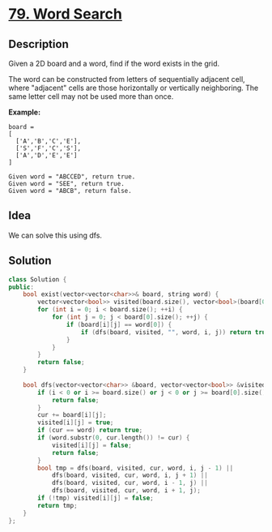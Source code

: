 # [79. Word Search](https://leetcode.com/problems/word-search/description/)

## Description

Given a 2D board and a word, find if the word exists in the grid.

The word can be constructed from letters of sequentially adjacent cell, where "adjacent" cells are those horizontally or vertically neighboring. The same letter cell may not be used more than once.

**Example:**

```
board =
[
  ['A','B','C','E'],
  ['S','F','C','S'],
  ['A','D','E','E']
]

Given word = "ABCCED", return true.
Given word = "SEE", return true.
Given word = "ABCB", return false.
```

## Idea

We can solve this using dfs.

## Solution

```cpp
class Solution {
public:
    bool exist(vector<vector<char>>& board, string word) {
        vector<vector<bool>> visited(board.size(), vector<bool>(board[0].size(), false));
        for (int i = 0; i < board.size(); ++i) {
            for (int j = 0; j < board[0].size(); ++j) {
                if (board[i][j] == word[0]) {
                    if (dfs(board, visited, "", word, i, j)) return true;
                }
            }
        }
        return false;
    }
    
    bool dfs(vector<vector<char>> &board, vector<vector<bool>> &visited, string cur, string word, int i, int j) {
        if (i < 0 or i >= board.size() or j < 0 or j >= board[0].size() or visited[i][j]) {
            return false;
        }
        cur += board[i][j];
        visited[i][j] = true;
        if (cur == word) return true;
        if (word.substr(0, cur.length()) != cur) {
            visited[i][j] = false;
            return false;
        }
        bool tmp = dfs(board, visited, cur, word, i, j - 1) ||
            dfs(board, visited, cur, word, i, j + 1) ||
            dfs(board, visited, cur, word, i - 1, j) ||
            dfs(board, visited, cur, word, i + 1, j);
        if (!tmp) visited[i][j] = false;
        return tmp;
    }
};
```